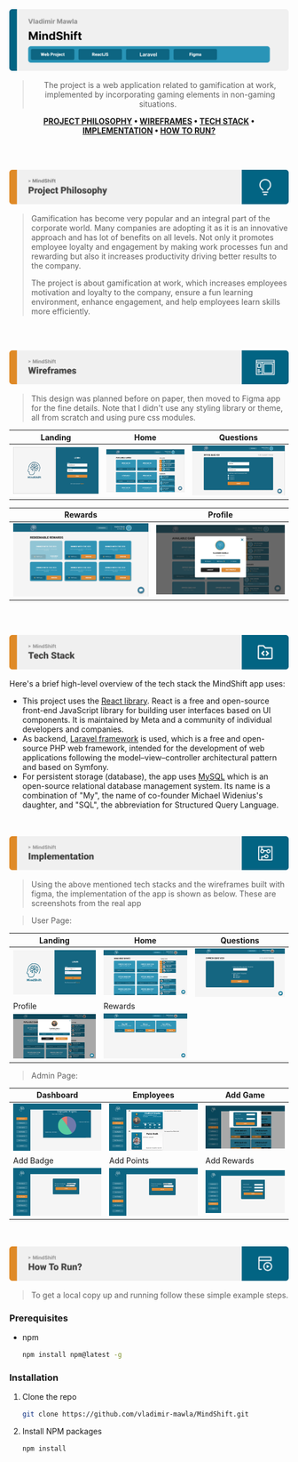 <img src="./readme/title1.svg"/>

<div align="center">

> The project is a web application related to gamification at work, implemented by incorporating gaming elements in non-gaming situations.   

**[PROJECT PHILOSOPHY](https://github.com/vladimir-mawla/MindShift#-project-philosophy) • [WIREFRAMES](https://github.com/vladimir-mawla/MindShift#-wireframes) • [TECH STACK](https://github.com/vladimir-mawla/MindShift#-tech-stack) • [IMPLEMENTATION](https://github.com/vladimir-mawla/MindShift#-implementation) • [HOW TO RUN?](https://github.com/vladimir-mawla/MindShift#-how-to-run)**

</div>

<br><br>


<img src="./readme/title2.svg"/>

> Gamification has become very popular and an integral part of the corporate world. Many companies are adopting it as it is an innovative approach and has lot of benefits on all levels. Not only it promotes employee loyalty and engagement by making work processes fun and rewarding but also it increases productivity driving better results to the company.
> 
> The project is about gamification at work, which increases employees motivation and loyalty to the company, ensure a fun learning environment, enhance engagement, and help employees learn skills more efficiently.

<br><br>

<img src="./readme/title3.svg"/>

> This design was planned before on paper, then moved to Figma app for the fine details.
Note that I didn't use any styling library or theme, all from scratch and using pure css modules.

| Landing  |     Home     | Questions |
| -----------------| -----|-----------|
| ![Landing](/readme/Landing.png) | ![Home](/readme/Home.png) | ![Questions](/readme/Questions.png) |

|     Rewards      | Profile |
| -----------------| -----|
| ![Rewards](/readme/Rewards.png) | ![Profile](/readme/Profile.png) |


<br><br>

<img src="./readme/title4.svg"/>

Here's a brief high-level overview of the tech stack the MindShift app uses:

- This project uses the [React library](https://reactjs.org/). React is a free and open-source front-end JavaScript library for building user interfaces based on UI components. It is maintained by Meta and a community of individual developers and companies.
- As backend, [Laravel framework](https://laravel.com/) is used, which is a free and open-source PHP web framework, intended for the development of web applications following the model–view–controller architectural pattern and based on Symfony.
- For persistent storage (database), the app uses [MySQL](https://www.mysql.com) which is an open-source relational database management system. Its name is a combination of "My", the name of co-founder Michael Widenius's daughter, and "SQL", the abbreviation for Structured Query Language.



<br><br>
<img src="./readme/title5.svg"/>

> Using the above mentioned tech stacks and the wireframes built with figma, the implementation of the app is shown as below. These are screenshots from the real app

>User Page:

| Landing  | Home  |Questions |
|----------|-------|----------|
| ![Landing](/readme/Landing_screen.png) | ![Home](/readme/Home_screen.png) | ![Questions](/readme/Questions_screen.png) |
| Profile  | Rewards |
| ![Landing](/readme/Profile_screen.png) | ![Home](/readme/Rewards_screen.png) |

>Admin Page:

| Dashboard  |  Employees | Add Game|
|------------|------------|---------|
| ![Landing](/readme/Dashboard.png) | ![Home](/readme/Employees.png) | ![Questions](/readme/AddGame.png) |
| Add Badge  |  Add Points | Add Rewards|
| ![Landing](/readme/AddBadge.png) | ![Home](/readme/AddPoints.png) | ![Questions](/readme/AddReward.png) |

<br><br>
<img src="./readme/title6.svg"/>


> To get a local copy up and running follow these simple example steps.

### Prerequisites


* npm
  ```sh
  npm install npm@latest -g
  ```

### Installation


1. Clone the repo
   ```sh
   git clone https://github.com/vladimir-mawla/MindShift.git
   ```
2. Install NPM packages
   ```sh
   npm install
   ```

